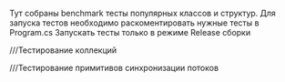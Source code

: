 Тут собраны benchmark тесты популярных классов и структур.
Для запуска тестов необходимо раскоментировать нужные тесты в Program.cs
Запускать тесты только в режиме Release сборки

///Тестирование коллекций

///Тестирование примитивов синхронизации потоков


